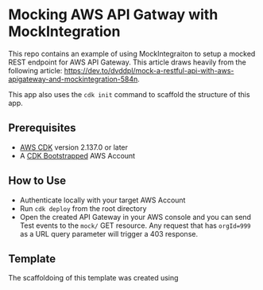 # Mocking AWS API Gatway with MockIntegration

This repo contains an example of using MockIntegraiton to setup a mocked REST endpoint for AWS API Gateway. This article draws heavily from the following article: https://dev.to/dvddpl/mock-a-restful-api-with-aws-apigateway-and-mockintegration-584n. 

This app also uses the `cdk init` command to scaffold the structure of this app.

## Prerequisites
- [AWS CDK](https://docs.aws.amazon.com/cdk/v2/guide/home.html) version 2.137.0 or later
- A [CDK Bootstrapped](https://docs.aws.amazon.com/cdk/v2/guide/getting_started.html#getting_started_bootstrap) AWS Account 

## How to Use
- Authenticate locally with your target AWS Account
- Run `cdk deploy` from the root directory
- Open the created API Gateway in your AWS console and you can send Test events to the `mock/` GET resource. Any request that has `orgId=999` as a URL query parameter will trigger a 403 response.

## Template

The scaffoldoing of this template was created using 
